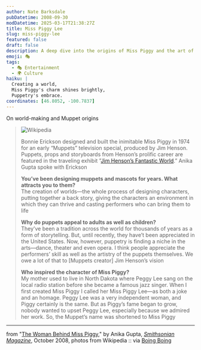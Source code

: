 ```yaml
---
author: Nate Barksdale
pubDatetime: 2008-09-30
modDatetime: 2025-03-17T21:38:27Z
title: Miss Piggy Lee
slug: miss-piggy-lee
featured: false
draft: false
description: A deep dive into the origins of Miss Piggy and the art of puppetry from Bonnie Erickson.
emoji: 🎭
tags:
  - 🎭 Entertainment
  - 🌍 Culture
haiku: |
  Creating a world,  
  Miss Piggy's charm shines brightly,  
  Puppetry's embrace.
coordinates: [46.8052, -100.7837]
---
```


On world-making and Muppet origins

> ![Wikipedia](http://www.culture-making.com/media/piggypeggy.jpg)
>
> Bonnie Erickson designed and built the inimitable Miss Piggy in 1974 for an early “Muppets” television special, produced by Jim Henson. Puppets, props and storyboards from Henson’s prolific career are featured in the traveling exhibit ”[Jim Henson’s Fantastic World](http://web.archive.org/web/20170530184939/http://sites.si.edu/exhibitions/exhibits/henson/main.htm).” Anika Gupta spoke with Erickson
>
> **You’ve been designing muppets and mascots for years. What attracts you to them?**  
>  The creation of worlds—the whole process of designing characters, putting together a back story, giving the characters an environment in which they can thrive and casting performers who can bring them to life
>
> **Why do puppets appeal to adults as well as children?**  
>  They’ve been a tradition across the world for thousands of years as a form of storytelling. But, until recently, they have’t been appreciated in the United States. Now, however, puppetry is finding a niche in the arts—dance, theater and even opera. I think people appreciate the performers’ skill as well as the artistry of the puppets themselves. We owe a lot of that to [Muppets creator] Jim Henson’s vision
>
> **Who inspired the character of Miss Piggy?**  
>  My mother used to live in North Dakota where Peggy Lee sang on the local radio station before she became a famous jazz singer. When I first created Miss Piggy I called her Miss Piggy Lee—as both a joke and an homage. Peggy Lee was a very independent woman, and Piggy certainly is the same. But as Piggy’s fame began to grow, nobody wanted to upset Peggy Lee, especially because we admired her work. So, the Muppet’s name was shortened to Miss Piggy

---

from "[The Woman Behind Miss Piggy](http://web.archive.org/web/20140104204434/http://www.smithsonianmag.com/arts-culture/atm-qa-200810.html)," by Anika Gupta, [_Smithsonian Magazine_](http://web.archive.org/web/20140104204434/http://www.smithsonianmag.com/arts-culture/atm-qa-200810.html), October 2008, photos from Wikipedia :: via [Boing Boing](http://web.archive.org/web/20231202213213/https://boingboing.net/2008/09/26/interview-with-miss.html)
